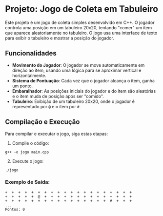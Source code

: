 # Projeto: Jogo de Coleta em Tabuleiro

Este projeto é um jogo de coleta simples desenvolvido em C++. O jogador controla uma posição em um tabuleiro 20x20, tentando "comer" um item que aparece aleatoriamente no tabuleiro. O jogo usa uma interface de texto para exibir o tabuleiro e mostrar a posição do jogador.

## Funcionalidades

- **Movimento do Jogador**: O jogador se move automaticamente em direção ao item, usando uma lógica para se aproximar vertical e horizontalmente.
- **Sistema de Pontuação**: Cada vez que o jogador alcança o item, ganha um ponto.
- **Embaralhador**: As posições iniciais do jogador e do item são aleatórias e o item muda de posição após ser "comido".
- **Tabuleiro**: Exibição de um tabuleiro 20x20, onde o jogador é representado por `@` e o item por `#`.

## Compilação e Execução

Para compilar e executar o jogo, siga estas etapas:

1. Compile o código:
```tsx
g++ -o jogo main.cpp
```
2. Execute o jogo:
```tsx
./jogo
```

### Exemplo de Saída:
````tsx
+  +  +  +  +  +  +  +  +  +  +  +  +  +  +  +  +  +  +  +  
+  +  +  +  +  @  +  +  +  +  +  +  +  +  +  +  +  +  +  +  
+  +  +  +  +  +  +  +  +  +  +  +  +  +  +  +  #  +  +  +  
...
Pontos: 0
````

